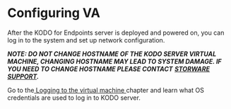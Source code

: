 # Configuring VA

After the KODO for Endpoints server is deployed and powered on, you can log in to the system and set up network configuration.

_**NOTE: DO NOT CHANGE HOSTNAME OF THE KODO SERVER VIRTUAL MACHINE, CHANGING HOSTNAME MAY LEAD TO SYSTEM DAMAGE. IF YOU NEED TO CHANGE HOSTNAME PLEASE CONTACT**_ [_**STORWARE SUPPORT**_](mailto:support@storware.eu)_**.**_

Go to the[ Logging to the virtual machine ](loggin-to-virtual-machine.md)chapter and learn what OS credentials are used to log in to KODO server.

